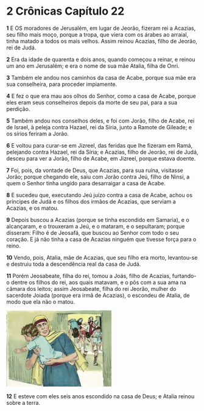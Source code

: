 # 2 Crônicas Capítulo 22

**1** 	E OS moradores de Jerusalém, em lugar de Jeorão, fizeram rei a Acazias, seu filho mais moço, porque a tropa, que viera com os árabes ao arraial, tinha matado a todos os mais velhos. Assim reinou Acazias, filho de Jeorão, rei de Judá.

**2** 	Era da idade de quarenta e dois anos, quando começou a reinar, e reinou um ano em Jerusalém; e era o nome de sua mãe Atalia, filha de Onri.

**3** 	Também ele andou nos caminhos da casa de Acabe, porque sua mãe era sua conselheira, para proceder impiamente.

**4** 	E fez o que era mau aos olhos do Senhor, como a casa de Acabe, porque eles eram seus conselheiros depois da morte de seu pai, para a sua perdição.

**5** 	Também andou nos conselhos deles, e foi com Jorão, filho de Acabe, rei de Israel, à peleja contra Hazael, rei da Síria, junto a Ramote de Gileade; e os sírios feriram a Jorão.

**6** 	E voltou para curar-se em Jizreel, das feridas que lhe fizeram em Ramá, pelejando contra Hazael, rei da Síria; e Acazias, filho de Jeorão, rei de Judá, desceu para ver a Jorão, filho de Acabe, em Jizreel, porque estava doente.

**7** 	Foi, pois, da vontade de Deus, que Acazias, para sua ruína, visitasse Jorão; porque chegando ele, saiu com Jorão contra Jeú, filho de Ninsi, a quem o Senhor tinha ungido para desarraigar a casa de Acabe.

**8** 	E sucedeu que, executando Jeú juízo contra a casa de Acabe, achou os príncipes de Judá e os filhos dos irmãos de Acazias, que serviam a Acazias, e os matou.

**9** 	Depois buscou a Acazias (porque se tinha escondido em Samaria), e o alcançaram, e o trouxeram a Jeú, e o mataram, e o sepultaram; porque disseram: Filho é de Jeosafá, que buscou ao Senhor com todo o seu coração. E já não tinha a casa de Acazias ninguém que tivesse força para o reino.

**10** 	Vendo, pois, Atalia, mãe de Acazias, que seu filho era morto, levantou-se e destruiu toda a descendência real da casa de Judá.

**11** 	Porém Jeosabeate, filha do rei, tomou a Joás, filho de Acazias, furtando-o dentre os filhos do rei, aos quais matavam, e o pôs com a sua ama na câmara dos leitos; assim Jeosabeate, filha do rei Jeorão, mulher do sacerdote Joiada (porque era irmã de Acazias), o escondeu de Atalia, de modo que ela não o matou.

![](../Images/SweetPublishing/12-11-1.jpg) 

**12** 	E esteve com eles seis anos escondido na casa de Deus; e Atalia reinou sobre a terra.


